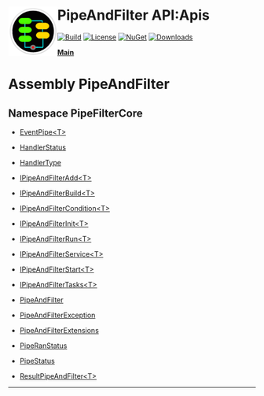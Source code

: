 # <img align="left" width="100" height="100" src="../images/icon.png">PipeAndFilter API:Apis 

[![Build](https://github.com/FRACerqueira/PipeAndFilter/workflows/Build/badge.svg)](https://github.com/FRACerqueira/PipeAndFilter/actions/workflows/build.yml)
[![License](https://img.shields.io/badge/License-MIT-brightgreen.svg)](https://github.com/FRACerqueira/PipeAndFilter/blob/master/LICENSE)
[![NuGet](https://img.shields.io/nuget/v/PipeAndFilter)](https://www.nuget.org/packages/PipeAndFilter/)
[![Downloads](https://img.shields.io/nuget/dt/PipeAndFilter)](https://www.nuget.org/packages/PipeAndFilter/)

[**Main**](../index.md#table-of-contents)

# Assembly PipeAndFilter

## Namespace PipeFilterCore

- [EventPipe&lt;T&gt;](./pipefiltercore.eventpipe-1.md)

- [HandlerStatus](./pipefiltercore.handlerstatus.md)

- [HandlerType](./pipefiltercore.handlertype.md)

- [IPipeAndFilterAdd&lt;T&gt;](./pipefiltercore.ipipeandfilteradd-1.md)

- [IPipeAndFilterBuild&lt;T&gt;](./pipefiltercore.ipipeandfilterbuild-1.md)

- [IPipeAndFilterCondition&lt;T&gt;](./pipefiltercore.ipipeandfiltercondition-1.md)

- [IPipeAndFilterInit&lt;T&gt;](./pipefiltercore.ipipeandfilterinit-1.md)

- [IPipeAndFilterRun&lt;T&gt;](./pipefiltercore.ipipeandfilterrun-1.md)

- [IPipeAndFilterService&lt;T&gt;](./pipefiltercore.ipipeandfilterservice-1.md)

- [IPipeAndFilterStart&lt;T&gt;](./pipefiltercore.ipipeandfilterstart-1.md)

- [IPipeAndFilterTasks&lt;T&gt;](./pipefiltercore.ipipeandfiltertasks-1.md)

- [PipeAndFilter](./pipefiltercore.pipeandfilter.md)

- [PipeAndFilterException](./pipefiltercore.pipeandfilterexception.md)

- [PipeAndFilterExtensions](./pipefiltercore.pipeandfilterextensions.md)

- [PipeRanStatus](./pipefiltercore.piperanstatus.md)

- [PipeStatus](./pipefiltercore.pipestatus.md)

- [ResultPipeAndFilter&lt;T&gt;](./pipefiltercore.resultpipeandfilter-1.md)


- - -

